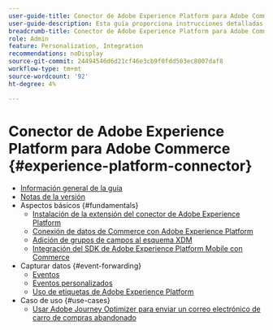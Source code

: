 ```yaml
---
user-guide-title: Conector de Adobe Experience Platform para Adobe Commerce
user-guide-description: Esta guía proporciona instrucciones detalladas para utilizar Adobe Experience Platform Connector for Adobe Commerce.
breadcrumb-title: Conector de Adobe Experience Platform para Adobe Commerce
role: Admin
feature: Personalization, Integration
recommendations: noDisplay
source-git-commit: 24494546d6d21cf46e3cb9f0fdd503ec8007daf8
workflow-type: tm+mt
source-wordcount: '92'
ht-degree: 4%

---
```


# Conector de Adobe Experience Platform para Adobe Commerce {#experience-platform-connector}

- [Información general de la guía](overview.md)
- [Notas de la versión](release-notes.md)
- Aspectos básicos {#fundamentals}
   - [Instalación de la extensión del conector de Adobe Experience Platform](install.md)
   - [Conexión de datos de Commerce con Adobe Experience Platform](connect-data.md)
   - [Adición de grupos de campos al esquema XDM](update-xdm.md)
   - [Integración del SDK de Adobe Experience Platform Mobile con Commerce](mobile-sdk-epc.md)
- Capturar datos {#event-forwarding}
   - [Eventos](events.md)
   - [Eventos personalizados](custom-events.md)
   - [Uso de etiquetas de Adobe Experience Platform](using-tags.md)
- Caso de uso {#use-cases}
   - [Usar Adobe Journey Optimizer para enviar un correo electrónico de carro de compras abandonado](using-ajo.md)
